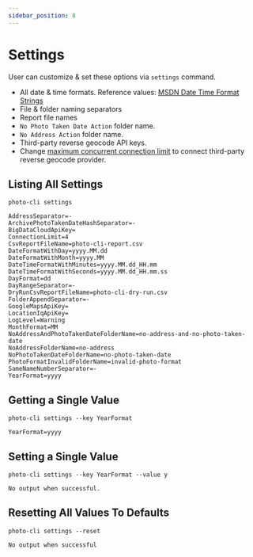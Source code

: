 ```yaml
---
sidebar_position: 8
---
```


# Settings

User can customize & set these options via `settings` command.

- All date & time formats. Reference values: [MSDN Date Time Format Strings](https://docs.microsoft.com/en-us/dotnet/standard/base-types/standard-date-and-time-format-strings)
- File & folder naming separators
- Report file names
- `No Photo Taken Date Action` folder name.
- `No Address Action` folder name.
- Third-party reverse geocode API keys.
- Change [maximum concurrent connection limit](https://docs.microsoft.com/en-us/dotnet/api/System.Net.ServicePointManager.DefaultConnectionLimit?view=net-6.0) to connect third-party reverse geocode provider.

## Listing All Settings

```
photo-cli settings
```

```
AddressSeparator=-
ArchivePhotoTakenDateHashSeparator=-
BigDataCloudApiKey=
ConnectionLimit=4
CsvReportFileName=photo-cli-report.csv
DateFormatWithDay=yyyy.MM.dd
DateFormatWithMonth=yyyy.MM
DateTimeFormatWithMinutes=yyyy.MM.dd_HH.mm
DateTimeFormatWithSeconds=yyyy.MM.dd_HH.mm.ss
DayFormat=dd
DayRangeSeparator=-
DryRunCsvReportFileName=photo-cli-dry-run.csv
FolderAppendSeparator=-
GoogleMapsApiKey=
LocationIqApiKey=
LogLevel=Warning
MonthFormat=MM
NoAddressAndPhotoTakenDateFolderName=no-address-and-no-photo-taken-date
NoAddressFolderName=no-address
NoPhotoTakenDateFolderName=no-photo-taken-date
PhotoFormatInvalidFolderName=invalid-photo-format
SameNameNumberSeparator=-
YearFormat=yyyy
```

## Getting a Single Value

```
photo-cli settings --key YearFormat
```

```
YearFormat=yyyy
```

## Setting a Single Value

```
photo-cli settings --key YearFormat --value y
```

```
No output when successful.
```

## Resetting All Values To Defaults

```
photo-cli settings --reset
```

```
No output when successful
```
